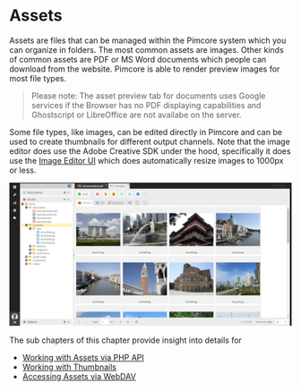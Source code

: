 # Assets

Assets are files that can be managed within the Pimcore system which you can organize in folders. The most common assets 
are images. Other kinds of common assets are PDF or MS Word documents which people can download from the website.
Pimcore is able to render preview images for most file types. 

> Please note: The asset preview tab for documents uses Google services if the Browser has no PDF 
> displaying capabilities and Ghostscript or LibreOffice are not availabe on the server.

Some file types, like images, can be edited directly in Pimcore and can be used to create thumbnails for different 
output channels. Note that the image editor does use the Adobe Creative SDK under the hood, specifically it does use the [Image Editor UI](https://creativesdk.adobe.com/docs/web/#/articles/imageeditorui/index.html) which does automatically resize images to 1000px or less.

![Pimcore Assets](../img/pimcore_assets.png)
   
The sub chapters of this chapter provide insight into details for
 * [Working with Assets via PHP API](./01_Working_with_PHP_API.md) 
 * [Working with Thumbnails](./03_Working_with_Thumbnails/README.md)
 * [Accessing Assets via WebDAV](./05_Accessing_Assets_via_WebDAV.md)
